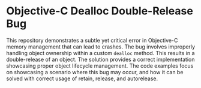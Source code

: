 # Objective-C Dealloc Double-Release Bug

This repository demonstrates a subtle yet critical error in Objective-C memory management that can lead to crashes.  The bug involves improperly handling object ownership within a custom `dealloc` method. This results in a double-release of an object.  The solution provides a correct implementation showcasing proper object lifecycle management.  The code examples focus on showcasing a scenario where this bug may occur, and how it can be solved with correct usage of retain, release, and autorelease.